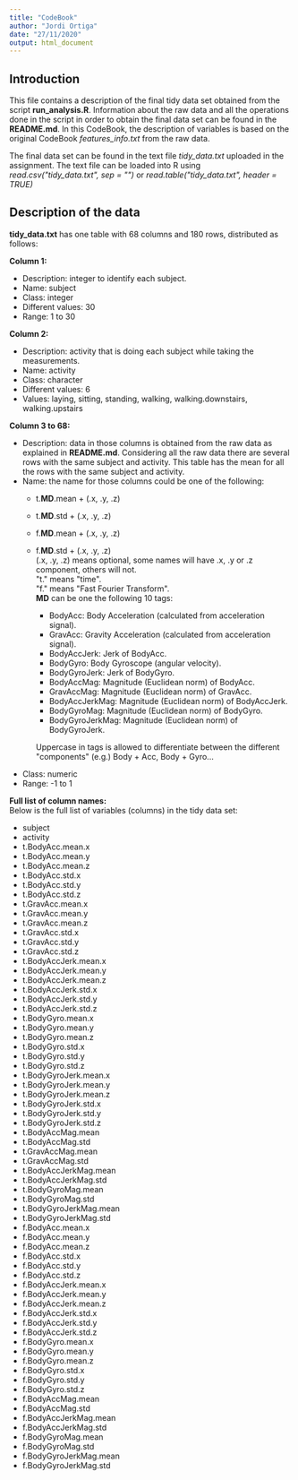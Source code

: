 ```yaml
---
title: "CodeBook"
author: "Jordi Ortiga"
date: "27/11/2020"
output: html_document
---
```


## Introduction
This file contains a description of the final tidy data set obtained from the script
**run_analysis.R**. Information about the raw data and all the operations done in the 
script in order to obtain the final data set can be found in the **README.md**.
In this CodeBook, the description of variables is based on the original CodeBook
*features_info.txt* from the raw data.

The final data set can be found in the text file *tidy_data.txt* uploaded in the
assignment. The text file can be loaded into R using *read.csv("tidy_data.txt", sep = "")*
or *read.table("tidy_data.txt", header = TRUE)*

## Description of the data
**tidy_data.txt** has one table with 68 columns and 180 rows, distributed as follows:

**Column 1:**  

* Description: integer to identify each subject.
* Name: subject  
* Class: integer 
* Different values: 30
* Range: 1 to 30  
    
**Column 2:**  
 
* Description: activity that is doing each subject while taking the measurements.
* Name: activity  
* Class: character  
* Different values: 6
* Values: laying, sitting, standing, walking, walking.downstairs, walking.upstairs

**Column 3 to 68:**  

* Description: data in those columns is obtained from the raw data as explained
in **README.md**. Considering all the raw data there are several rows with the
same subject and activity. This table has the mean for all the rows with
the same subject and activity.
* Name: the name for those columns could be one of the following:   
    * t.**MD**.mean + (.x, .y, .z)
    * t.**MD**.std + (.x, .y, .z)
    * f.**MD**.mean + (.x, .y, .z)
    * f.**MD**.std + (.x, .y, .z)  
    (.x, .y, .z) means optional, some names will have .x, .y or .z component, others will not.  
    "t." means "time".  
    "f." means "Fast Fourier Transform".  
    **MD** can be one the following 10 tags:  
        * BodyAcc: Body Acceleration (calculated from acceleration signal).
        * GravAcc: Gravity Acceleration (calculated from acceleration signal).
        * BodyAccJerk: Jerk of BodyAcc.
        * BodyGyro: Body Gyroscope (angular velocity).
        * BodyGyroJerk: Jerk of BodyGyro.
        * BodyAccMag: Magnitude (Euclidean norm) of BodyAcc.
        * GravAccMag: Magnitude (Euclidean norm) of GravAcc.
        * BodyAccJerkMag: Magnitude (Euclidean norm) of BodyAccJerk.
        * BodyGyroMag: Magnitude (Euclidean norm) of BodyGyro.
        * BodyGyroJerkMag: Magnitude (Euclidean norm) of BodyGyroJerk.
        
        Uppercase in tags is allowed to differentiate between the different "components" (e.g.) Body + Acc, Body + Gyro...
* Class: numeric
* Range: -1 to 1

**Full list of column names:**  
Below is the full list of variables (columns) in the tidy data set:

* subject   
* activity   
* t.BodyAcc.mean.x   
* t.BodyAcc.mean.y   
* t.BodyAcc.mean.z   
* t.BodyAcc.std.x   
* t.BodyAcc.std.y   
* t.BodyAcc.std.z   
* t.GravAcc.mean.x   
* t.GravAcc.mean.y   
* t.GravAcc.mean.z   
* t.GravAcc.std.x   
* t.GravAcc.std.y   
* t.GravAcc.std.z   
* t.BodyAccJerk.mean.x   
* t.BodyAccJerk.mean.y   
* t.BodyAccJerk.mean.z   
* t.BodyAccJerk.std.x   
* t.BodyAccJerk.std.y   
* t.BodyAccJerk.std.z   
* t.BodyGyro.mean.x   
* t.BodyGyro.mean.y   
* t.BodyGyro.mean.z   
* t.BodyGyro.std.x   
* t.BodyGyro.std.y   
* t.BodyGyro.std.z   
* t.BodyGyroJerk.mean.x   
* t.BodyGyroJerk.mean.y   
* t.BodyGyroJerk.mean.z   
* t.BodyGyroJerk.std.x   
* t.BodyGyroJerk.std.y   
* t.BodyGyroJerk.std.z   
* t.BodyAccMag.mean   
* t.BodyAccMag.std   
* t.GravAccMag.mean   
* t.GravAccMag.std   
* t.BodyAccJerkMag.mean   
* t.BodyAccJerkMag.std   
* t.BodyGyroMag.mean   
* t.BodyGyroMag.std   
* t.BodyGyroJerkMag.mean   
* t.BodyGyroJerkMag.std   
* f.BodyAcc.mean.x   
* f.BodyAcc.mean.y   
* f.BodyAcc.mean.z   
* f.BodyAcc.std.x   
* f.BodyAcc.std.y   
* f.BodyAcc.std.z   
* f.BodyAccJerk.mean.x   
* f.BodyAccJerk.mean.y   
* f.BodyAccJerk.mean.z   
* f.BodyAccJerk.std.x   
* f.BodyAccJerk.std.y   
* f.BodyAccJerk.std.z   
* f.BodyGyro.mean.x   
* f.BodyGyro.mean.y   
* f.BodyGyro.mean.z   
* f.BodyGyro.std.x   
* f.BodyGyro.std.y   
* f.BodyGyro.std.z   
* f.BodyAccMag.mean   
* f.BodyAccMag.std   
* f.BodyAccJerkMag.mean   
* f.BodyAccJerkMag.std   
* f.BodyGyroMag.mean   
* f.BodyGyroMag.std   
* f.BodyGyroJerkMag.mean   
* f.BodyGyroJerkMag.std